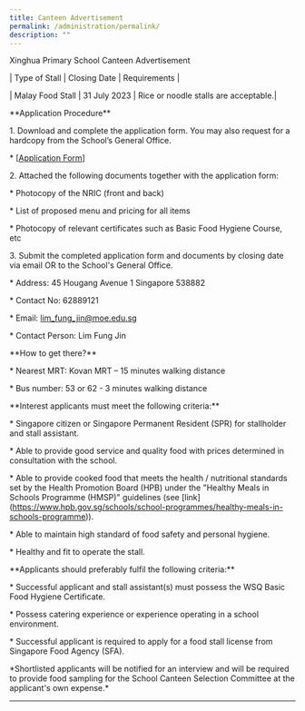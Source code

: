 ```yaml
---
title: Canteen Advertisement
permalink: /administration/permalink/
description: ""
---
```

Xinghua Primary School Canteen Advertisement

| Type of Stall | Closing Date | Requirements |

| Malay Food Stall | 31 July 2023 | Rice or noodle stalls are acceptable.|

\*\*Application Procedure\*\*

1\. Download and complete the application form. You may also request for a hardcopy from the School’s General Office.

\* \[[Application Form]((/files/Administration/school%20canteen%20application%20form.pdf))\]

2\. Attached the following documents together with the application form:

\* Photocopy of the NRIC (front and back)

\* List of proposed menu and pricing for all items

\* Photocopy of relevant certificates such as Basic Food Hygiene Course, etc

3\. Submit the completed application form and documents by closing date via email OR to the School's General Office.

\* Address: 45 Hougang Avenue 1 Singapore 538882

\* Contact No: 62889121

\* Email: [lim_fung_jin@moe.edu.sg](lim_fung_jin@moe.edu.sg)

\* Contact Person: Lim Fung Jin

\*\*How to get there?\*\*

\* Nearest MRT: Kovan MRT – 15 minutes walking distance

\* Bus number: 53 or 62 - 3 minutes walking distance

\*\*Interest applicants must meet the following criteria:\*\*

\* Singapore citizen or Singapore Permanent Resident (SPR) for stallholder and stall assistant.

\* Able to provide good service and quality food with prices determined in consultation with the school.

\* Able to provide cooked food that meets the health / nutritional standards set by the Health Promotion Board (HPB) under the "Healthy Meals in Schools Programme (HMSP)" guidelines (see \[link\](https://www.hpb.gov.sg/schools/school-programmes/healthy-meals-in-schools-programme)).

\* Able to maintain high standard of food safety and personal hygiene.

\* Healthy and fit to operate the stall.

\*\*Applicants should preferably fulfil the following criteria:\*\*

\* Successful applicant and stall assistant(s) must possess the WSQ Basic Food Hygiene Certificate.

\* Possess catering experience or experience operating in a school environment.

\* Successful applicant is required to apply for a food stall license from Singapore Food Agency (SFA).

\*Shortlisted applicants will be notified for an interview and will be required to provide food sampling for the School Canteen Selection Committee at the applicant's own expense.\*

* * *